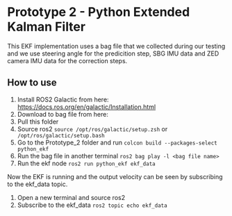 # Prototype 2 - Python Extended Kalman Filter
This EKF implementation uses a bag file that we collected during our testing and we use steering angle for the predicition step, SBG IMU data and ZED camera IMU data for the correction steps.

## How to use
1. Install ROS2 Galactic from here: https://docs.ros.org/en/galactic/Installation.html
2. Download to bag file from here: 
3. Pull this folder
4. Source ros2 `source /opt/ros/galactic/setup.zsh` or ` /opt/ros/galactic/setup.bash`
5. Go to the Prototype_2 folder and run `colcon build --packages-select python_ekf` 
7. Run the bag file in another terminal `ros2 bag play -l <bag file name>`
8. Run the ekf node `ros2 run python_ekf ekf_data`

Now the EKF is running and the output velocity can be seen by subscribing to the ekf_data topic.
1. Open a new terminal and source ros2
2. Subscribe to the ekf_data `ros2 topic echo ekf_data`
